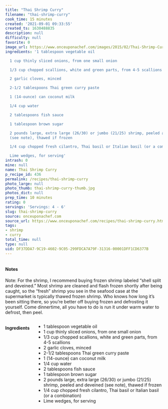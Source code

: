 ```yaml
---
title: "Thai Shrimp Curry"
filename: "thai-shrimp-curry"
cook_time: 15 minutes
created: '2021-09-01 09:33:55'
created_ts: 1630488835
description: null
difficulty: null
favorite: 0
image_url: https://www.onceuponachef.com/images/2015/02/Thai-Shrimp-Curry1-1700x1240.jpg
ingredients: '1 tablespoon vegetable oil

  1 cup thinly sliced onions, from one small onion

  1/3 cup chopped scallions, white and green parts, from 4-5 scallions

  2 garlic cloves, minced

  2-1/2 tablespoons Thai green curry paste

  1 (14-ounce) can coconut milk

  1/4 cup water

  2 tablespoons fish sauce

  1 tablespoon brown sugar

  2 pounds large, extra large (26/30) or jumbo (21/25) shrimp, peeled and deveined
  (see note), thawed if frozen

  1/4 cup chopped fresh cilantro, Thai basil or Italian basil (or a combination)

  Lime wedges, for serving'
intrash: 0
mine: null
name: Thai Shrimp Curry
p_recipe_id: 436
permalink: /recipes/thai-shrimp-curry
photo_large: null
photo_thumb: thai-shrimp-curry-thumb.jpg
photos_dict: null
prep_time: 10 minutes
rating: 0
servings: 'Servings: 4 - 6'
slug: thai-shrimp-curry
source: onceuponachef.com
source_url: https://www.onceuponachef.com/recipes/thai-shrimp-curry.html
tags:
- shrimp
- curry
total_time: null
type: null
uid: DF37DDA7-9C19-4602-9C05-299FDCA7A79F-31316-00001DFF1CD6377B
---
```

<div class="large-8 medium-7 columns" id="writeup">		<div id="notes"><h4>Notes</h4>
<div class="box box-notes"><p>Note: For the shrimp, I recommend buying frozen shrimp labeled “shell split and deveined.” Most shrimp are cleaned and flash frozen shortly after being caught, so the “fresh” shrimp you see in the seafood case at the supermarket is typically thawed frozen shrimp. Who knows how long it’s been sitting there, so you’re better off buying frozen and defrosting it yourself. Come dinnertime, all you have to do is run it under warm water to defrost, then peel.</p>
</div></div>	</div><!-- #writeup -->
</div><!-- #row-one -->
<div class="row" id="row-two">	<div class="medium-4 small-5 columns" id="ingredients"><h4>Ingredients</h4><div class="box box-ingredients content"><ul>
<li>1 tablespoon vegetable oil</li>
<li>1 cup thinly sliced onions, from one small onion</li>
<li>1/3 cup chopped scallions, white and green parts, from 4-5 scallions</li>
<li>2 garlic cloves, minced</li>
<li>2-1/2 tablespoons Thai green curry paste</li>
<li>1 (14-ounce) can coconut milk</li>
<li>1/4 cup water</li>
<li>2 tablespoons fish sauce</li>
<li>1 tablespoon brown sugar</li>
<li>2 pounds large, extra large (26/30) or jumbo (21/25) shrimp, peeled and deveined (see note), thawed if frozen</li>
<li>1/4 cup chopped fresh cilantro, Thai basil or Italian basil (or a combination)</li>
<li>Lime wedges, for serving</li>
</ul>
</div>	</div>	<div class="medium-6 small-7 columns" id="directions">	</div>